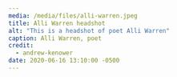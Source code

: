 ```yaml
---
media: /media/files/alli-warren.jpeg
title: Alli Warren headshot
alt: "This is a headshot of poet Alli Warren"
caption: Alli Warren, poet
credit:
  - andrew-kenower
date: 2020-06-16 13:10:00 -0500
---
```

